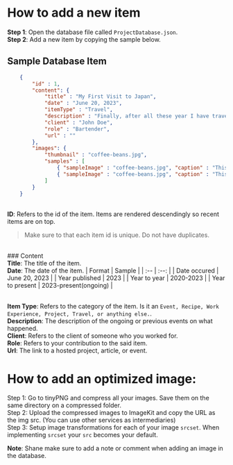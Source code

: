 # How to add a new item
**Step 1**: Open the database file called ```ProjectDatabase.json```.
<br>**Step 2**: Add a new item by copying the sample below.
<br>
## Sample Database Item
```json
    {
        "id" : 1, 
        "content": { 
            "title" : "My First Visit to Japan",
            "date" : "June 20, 2023",
            "itemType" : "Travel",
            "description" : "Finally, after all these year I have traveled to japan! More stuff...",
            "client" : "John Doe",
            "role" : "Bartender",
            "url" : ""
        },
        "images": {
            "thumbnail" : "coffee-beans.jpg",
            "samples" : [ 
                { "sampleImage" : "coffee-beans.jpg", "caption" : "This is caption one."},
                { "sampleImage" : "coffee-beans.jpg", "caption" : "This is caption two refer to image one."}
            ]
        }
    }
```
<br>**ID**: Refers to the id of the item. Items are rendered descendingly so recent items are on top.
> Make sure to that each item id is unique. Do not have duplicates.

<br>### Content
<br>**Title**: The title of the item.
<br>**Date**: The date of the item.
| Format | Sample |
| :-- | :--: |
| Date occured | June 20, 2023 |
| Year published | 2023 |
| Year to year | 2020-2023 |
| Year to present |  2023-present(ongoing) |


<br>**Item Type**: Refers to the category of the item. Is it an ```Event, Recipe, Work Experience, Project, Travel, or anything else.```.
<br>**Description**: The description of the ongoing or previous events on what happened.
<br>**Client**: Refers to the client of someone who you worked for.
<br>**Role**: Refers to your contribution to the said item.
<br>**Url**: The link to a hosted project, article, or event.

# How to add an optimized image:
Step 1: Go to tinyPNG and compress all your images. Save them on the same directory on a compressed folder. 
<br>Step 2: Upload the compressed images to ImageKit and copy the URL as the img src. (You can use other services as intermediaries)
<br>Step 3: Setup image transformations for each of your image ```srcset```. When implementing ```srcset``` your ```src``` becomes your default. 

**Note**: Shane make sure to add a note or comment when adding an image in the database.
